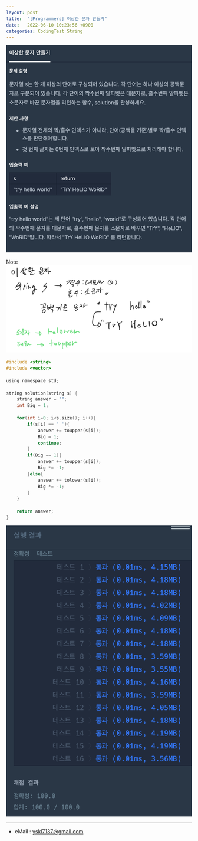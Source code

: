 ```yaml
---
layout: post
title:  "[Programmers] 이상한 문자 만들기"
date:   2022-06-10 10:23:56 +0900
categories: CodingTest String
---
```


![Scr2](/img/220610/220610_6Scr2.png)

Note <br>
![noteImg](/img/220610/220610_6.PNG)

~~~ c
#include <string>
#include <vector>

using namespace std;

string solution(string s) {
    string answer = "";
    int Big = 1;
    
    for(int i=0; i<s.size(); i++){
        if(s[i] == ' '){
            answer += toupper(s[i]);
            Big = 1;
            continue;
        }
        if(Big == 1){
            answer += toupper(s[i]);
            Big *= -1;
        }else{
            answer += tolower(s[i]);
            Big *= -1;
        }
    }
    
    return answer;
}
~~~

![Scr1](/img/220610/220610_6Scr1.png)

***
* eMail : <yskl7137@gmail.com>
